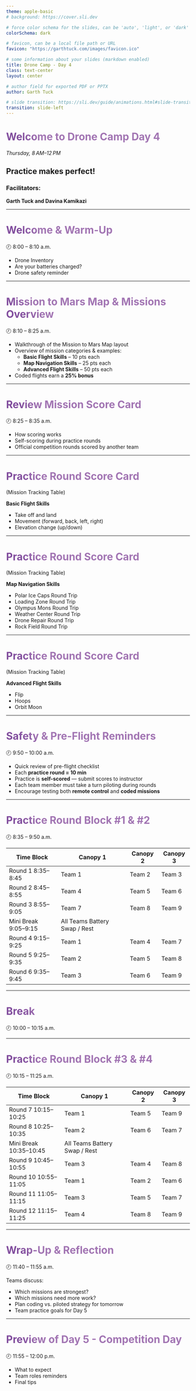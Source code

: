 ```yaml
---
theme: apple-basic
# background: https://cover.sli.dev

# force color schema for the slides, can be 'auto', 'light', or 'dark'
colorSchema: dark

# favicon, can be a local file path or URL
favicon: "https://garthtuck.com/images/favicon.ico"

# some information about your slides (markdown enabled)
title: Drone Camp - Day 4
class: text-center
layout: center

# author field for exported PDF or PPTX
author: Garth Tuck

# slide transition: https://sli.dev/guide/animations.html#slide-transitions
transition: slide-left
---
```


<style>
h1 {
  background-color: #492365;
  background-image: linear-gradient(45deg, #814d9d 10%, #a275b3 20%);
  background-size: 100%;
  -webkit-background-clip: text;
  -moz-background-clip: text;
  -webkit-text-fill-color: transparent;
  -moz-text-fill-color: transparent;
}
</style>

# Welcome to Drone Camp Day 4

*Thursday, 8 AM–12 PM*

## Practice makes perfect!

### Facilitators:

**Garth Tuck and Davina Kamikazi**

---

# Welcome & Warm-Up  
🕗 8:00 – 8:10 a.m.

- Drone Inventory
- Are your batteries charged?
- Drone safety reminder


---

# Mission to Mars Map & Missions Overview  
🕗 8:10 – 8:25 a.m.

- Walkthrough of the Mission to Mars Map layout  
- Overview of mission categories & examples:
  - **Basic Flight Skills** – 10 pts each  
  - **Map Navigation Skills** – 25 pts each  
  - **Advanced Flight Skills** – 50 pts each  
- Coded flights earn a **25% bonus**


---

# Review Mission Score Card  
🕗 8:25 – 8:35 a.m.

- How scoring works  
- Self-scoring during practice rounds  
- Official competition rounds scored by another team  

---

# Practice Round Score Card  
(Mission Tracking Table)

**Basic Flight Skills**
- Take off and land  
- Movement (forward, back, left, right)  
- Elevation change (up/down)  

---

# Practice Round Score Card  
(Mission Tracking Table)

**Map Navigation Skills**
- Polar Ice Caps Round Trip  
- Loading Zone Round Trip  
- Olympus Mons Round Trip  
- Weather Center Round Trip  
- Drone Repair Round Trip  
- Rock Field Round Trip  

---

# Practice Round Score Card  
(Mission Tracking Table)

**Advanced Flight Skills**
- Flip  
- Hoops  
- Orbit Moon  

---

# Safety & Pre-Flight Reminders  
🕗 9:50 – 10:00 a.m.

- Quick review of pre-flight checklist  
- Each **practice round = 10 min**  
- Practice is **self-scored** — submit scores to instructor  
- Each team member must take a turn piloting during rounds  
- Encourage testing both **remote control** and **coded missions**  

---

# Practice Round Block #1 & #2  
🕗 8:35 – 9:50 a.m.

| Time Block                 | Canopy 1  | Canopy 2  | Canopy 3  |
|----------------------------|----------|----------|----------|
| Round 1 8:35–8:45          | Team 1   | Team 2   | Team 3   |
| Round 2 8:45–8:55          | Team 4   | Team 5   | Team 6   |
| Round 3 8:55–9:05          | Team 7   | Team 8   | Team 9   |
| Mini Break 9:05–9:15       | All Teams Battery Swap / Rest |  |  |
| Round 4 9:15–9:25          | Team 1   | Team 4   | Team 7   |
| Round 5 9:25–9:35          | Team 2   | Team 5   | Team 8   |
| Round 6 9:35–9:45          | Team 3   | Team 6   | Team 9   |

---

# Break  
🕗 10:00 – 10:15 a.m.


---

# Practice Round Block #3 & #4  
🕗 10:15 – 11:25 a.m.

| Time Block                 | Canopy 1  | Canopy 2  | Canopy 3  |
|----------------------------|----------|----------|----------|
| Round 7 10:15–10:25        | Team 1   | Team 5   | Team 9   |
| Round 8 10:25–10:35        | Team 2   | Team 6   | Team 7   |
| Mini Break 10:35–10:45     | All Teams Battery Swap / Rest |  |  |
| Round 9 10:45–10:55        | Team 3   | Team 4   | Team 8   |
| Round 10 10:55–11:05       | Team 1   | Team 2   | Team 6   |
| Round 11 11:05–11:15       | Team 3   | Team 5   | Team 7   |
| Round 12 11:15–11:25       | Team 4   | Team 8   | Team 9   |


---

# Wrap-Up & Reflection  
🕗 11:40 – 11:55 a.m.

Teams discuss:
- Which missions are strongest?  
- Which missions need more work?  
- Plan coding vs. piloted strategy for tomorrow  
- Team practice goals for Day 5  


---

# Preview of Day 5 - Competition Day  
🕗 11:55 – 12:00 p.m.

- What to expect  
- Team roles reminders  
- Final tips  
